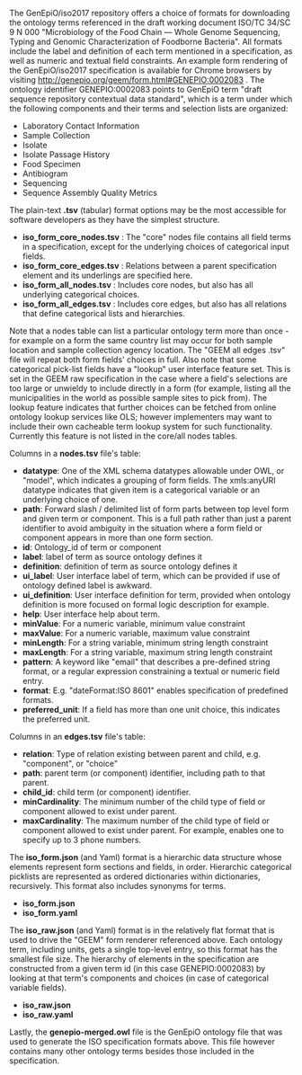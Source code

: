 The GenEpiO/iso2017 repository offers a choice of formats for downloading the ontology terms referenced in the draft working document ISO/TC 34/SC 9 N 000 "Microbiology of the Food Chain — Whole Genome Sequencing, Typing and Genomic Characterization of Foodborne Bacteria". All formats include the label and definition of each term mentioned in a specification, as well as numeric and textual field constraints.  An example form rendering of the GenEpiO/iso2017 specification is available for Chrome browsers by visiting http://genepio.org/geem/form.html#GENEPIO:0002083 . The ontology identifier GENEPIO:0002083 points to GenEpiO term "draft sequence repository contextual data standard", which is a term under which the following components and their terms and selection lists are organized:

* Laboratory Contact Information
* Sample Collection
* Isolate
* Isolate Passage History
* Food Specimen
* Antibiogram
* Sequencing
* Sequence Assembly Quality Metrics

The plain-text **.tsv** (tabular) format options may be the most accessible for software developers as they have the simplest structure.  

* **iso_form_core_nodes.tsv** : The "core" nodes file contains all field terms in a specification, except for the underlying choices of categorical input fields.  
* **iso_form_core_edges.tsv** : Relations between a parent specification element and its underlings are specified here.
* **iso_form_all_nodes.tsv** : Includes core nodes, but also has all underlying categorical choices.
* **iso_form_all_edges.tsv** : Includes core edges, but also has all relations that define categorical lists and hierarchies. 

Note that a nodes table can list a particular ontology term more than once - for example on a form the same country list may occur for both sample location and sample collection agency location.  The "GEEM all edges .tsv" file will repeat both form fields' choices in full.  Also note that some categorical pick-list fields have a "lookup" user interface feature set. This is set in the GEEM raw specification in the case where a field's selections are too large or unwieldy to include directly in a form (for example, listing all the municipalities in the world as possible sample sites to pick from). The lookup feature indicates that further choices can be fetched from online ontology lookup services like OLS; however implementers may want to include their own cacheable term lookup system for such functionality. Currently this feature is not listed in the core/all nodes tables.

Columns in a **nodes.tsv** file's table:

* **datatype**: One of the XML schema datatypes allowable under OWL, or "model", which indicates a grouping of form fields. The xmls:anyURI datatype indicates that given item is a categorical variable or an underlying choice of one.
* **path**: Forward slash / delimited list of form parts between top level form and given term or component. This is a full path rather than just a parent identifier to avoid ambiguity in the situation where a form field or component appears in more than one form section.
* **id**: Ontology_id of term or component
* **label**: label of term as source ontology defines it
* **definition**: definition of term as source ontology defines it
* **ui_label**: User interface label of term, which can be provided if use of ontology defined label is awkward.
* **ui_definition**: User interface definition for term, provided when ontology definition is more focused on formal logic description for example.
* **help**: User interface help about term.
* **minValue**: For a numeric variable, minimum value constraint
* **maxValue**: For a numeric variable, maximum value constraint
* **minLength**: For a string variable, minimum string length constraint
* **maxLength**: For a string variable, maximum string length constraint
* **pattern**: A keyword like "email" that describes a pre-defined string format, or a regular expression constraining a textual or numeric field entry.
* **format**: E.g. "dateFormat:ISO 8601" enables specification of predefined formats.
* **preferred_unit**: If a field has more than one unit choice, this indicates the preferred unit.

Columns in an **edges.tsv** file's table:

* **relation**: Type of relation existing between parent and child, e.g. "component", or "choice"
* **path**: parent term (or component) identifier, including path to that parent.
* **child_id**: child term (or component) identifier.
* **minCardinality**: The minimum number of the child type of field or component allowed to exist under parent.
* **maxCardinality**: The maximum number of the child type of field or component allowed to exist under parent. For example, enables one to specify up to 3 phone numbers.

The **iso_form.json** (and Yaml) format is a hierarchic data structure whose elements represent form sections and fields, in order.  Hierarchic categorical picklists are represented as ordered dictionaries within dictionaries, recursively. This format also includes synonyms for terms.

* **iso_form.json**
* **iso_form.yaml**

The **iso_raw.json** (and Yaml) format is in the relatively flat format that is used to drive the "GEEM" form renderer referenced above. Each ontology term, including units, gets a single top-level entry, so this format has the smallest file size. The hierarchy of elements in the specification are constructed from a given term id (in this case GENEPIO:0002083) by looking at that term's components and choices (in case of categorical variable fields).

* **iso_raw.json**
* **iso_raw.yaml**

Lastly, the **genepio-merged.owl** file is the GenEpiO ontology file that was used to generate the ISO specification formats above. This file however contains many other ontology terms besides those included in the specification.
